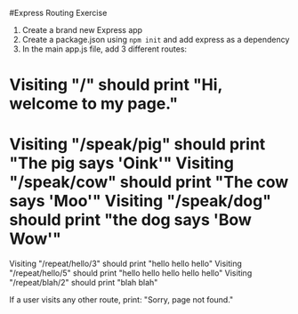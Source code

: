#Express Routing Exercise

1. Create a brand new Express app
2. Create a package.json using `npm init` and add express as a dependency
3. In the main app.js file, add 3 different routes:

Visiting "/" should print "Hi, welcome to my page."
==========================================================================
Visiting "/speak/pig" should print "The pig says 'Oink'"
Visiting "/speak/cow" should print "The cow says 'Moo'"
Visiting "/speak/dog" should print "the dog says 'Bow Wow'"
==========================================================================
Visiting "/repeat/hello/3" should print "hello hello hello"
Visiting "/repeat/hello/5" should print "hello hello hello hello hello"
Visiting "/repeat/blah/2"  should print "blah blah"

If a user visits any other route, print:
"Sorry, page not found."